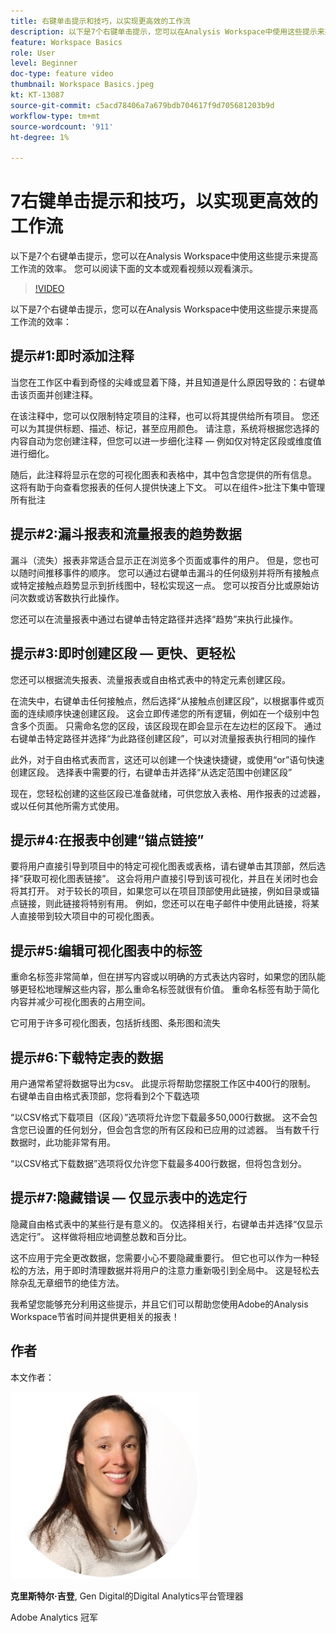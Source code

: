 ```yaml
---
title: 右键单击提示和技巧，以实现更高效的工作流
description: 以下是7个右键单击提示，您可以在Analysis Workspace中使用这些提示来提高工作流的效率。
feature: Workspace Basics
role: User
level: Beginner
doc-type: feature video
thumbnail: Workspace Basics.jpeg
kt: KT-13087
source-git-commit: c5acd78406a7a679bdb704617f9d705681203b9d
workflow-type: tm+mt
source-wordcount: '911'
ht-degree: 1%

---
```



# 7右键单击提示和技巧，以实现更高效的工作流

以下是7个右键单击提示，您可以在Analysis Workspace中使用这些提示来提高工作流的效率。 您可以阅读下面的文本或观看视频以观看演示。

>[!VIDEO](https://video.tv.adobe.com/v/3417736/?quality=12&learn=on)

以下是7个右键单击提示，您可以在Analysis Workspace中使用这些提示来提高工作流的效率：

## 提示#1:即时添加注释

当您在工作区中看到奇怪的尖峰或显着下降，并且知道是什么原因导致的：右键单击该页面并创建注释。

在该注释中，您可以仅限制特定项目的注释，也可以将其提供给所有项目。 您还可以为其提供标题、描述、标记，甚至应用颜色。 请注意，系统将根据您选择的内容自动为您创建注释，但您可以进一步细化注释 — 例如仅对特定区段或维度值进行细化。

随后，此注释将显示在您的可视化图表和表格中，其中包含您提供的所有信息。 这将有助于向查看您报表的任何人提供快速上下文。 可以在组件>批注下集中管理所有批注

## 提示#2:漏斗报表和流量报表的趋势数据

漏斗（流失）报表非常适合显示正在浏览多个页面或事件的用户。 但是，您也可以随时间推移事件的顺序。 您可以通过右键单击漏斗的任何级别并将所有接触点或特定接触点趋势显示到折线图中，轻松实现这一点。 您可以按百分比或原始访问次数或访客数执行此操作。

您还可以在流量报表中通过右键单击特定路径并选择“趋势”来执行此操作。

## 提示#3:即时创建区段 — 更快、更轻松

您还可以根据流失报表、流量报表或自由格式表中的特定元素创建区段。

在流失中，右键单击任何接触点，然后选择“从接触点创建区段”，以根据事件或页面的连续顺序快速创建区段。 这会立即传递您的所有逻辑，例如在一个级别中包含多个页面。 只需命名您的区段，该区段现在即会显示在左边栏的区段下。 通过右键单击特定路径并选择“为此路径创建区段”，可以对流量报表执行相同的操作

此外，对于自由格式表而言，这还可以创建一个快速快捷键，或使用“or”语句快速创建区段。 选择表中需要的行，右键单击并选择“从选定范围中创建区段”

现在，您轻松创建的这些区段已准备就绪，可供您放入表格、用作报表的过滤器，或以任何其他所需方式使用。

## 提示#4:在报表中创建“锚点链接”

要将用户直接引导到项目中的特定可视化图表或表格，请右键单击其顶部，然后选择“获取可视化图表链接”。 这会将用户直接引导到该可视化，并且在关闭时也会将其打开。 对于较长的项目，如果您可以在项目顶部使用此链接，例如目录或锚点链接，则此链接将特别有用。 例如，您还可以在电子邮件中使用此链接，将某人直接带到较大项目中的可视化图表。

## 提示#5:编辑可视化图表中的标签

重命名标签非常简单，但在拼写内容或以明确的方式表达内容时，如果您的团队能够更轻松地理解这些内容，那么重命名标签就很有价值。 重命名标签有助于简化内容并减少可视化图表的占用空间。

它可用于许多可视化图表，包括折线图、条形图和流失

## 提示#6:下载特定表的数据

用户通常希望将数据导出为csv。 此提示将帮助您摆脱工作区中400行的限制。 右键单击自由格式表顶部，您将看到2个下载选项

“以CSV格式下载项目（区段）”选项将允许您下载最多50,000行数据。  这不会包含您已设置的任何划分，但会包含您的所有区段和已应用的过滤器。 当有数千行数据时，此功能非常有用。

“以CSV格式下载数据”选项将仅允许您下载最多400行数据，但将包含划分。

## 提示#7:隐藏错误 — 仅显示表中的选定行

隐藏自由格式表中的某些行是有意义的。 仅选择相关行，右键单击并选择“仅显示选定行”。 这样做将相应地调整总数和百分比。

这不应用于完全更改数据，您需要小心不要隐藏重要行。 但它也可以作为一种轻松的方法，用于即时清理数据并将用户的注意力重新吸引到全局中。 这是轻松去除杂乱无章细节的绝佳方法。

我希望您能够充分利用这些提示，并且它们可以帮助您使用Adobe的Analysis Workspace节省时间并提供更相关的报表！

## 作者

本文作者：

![Christel Guidon](assets/christel-guidon.jpg)

**克里斯特尔·吉登**, Gen Digital的Digital Analytics平台管理器

Adobe Analytics 冠军
